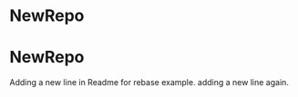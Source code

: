 # NewRepo
NewRepo
====================
Adding a new line in Readme for rebase example. adding a new line again.
